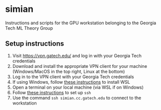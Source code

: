 # simian
Instructions and scripts for the GPU workstation belonging to the Georgia Tech ML Theory Group

## Setup instructions

1. Visit <https://vpn.gatech.edu/> and log in with your Georgia Tech credentials
2. Download and install the appropriate VPN client for your machine (Windows/MacOS in the top right, Linux at the bottom)
3. Log in to the VPN client with your Georgia Tech credentials
4. If using Windows, follow [these instructions](https://learn.microsoft.com/en-us/windows/wsl/install) to install WSL
5. Open a terminal on your local machine (via WSL if on Windows)
6. Follow [these instructions](https://support.cc.gatech.edu/support-tools/howto/secure-shell-ssh-tutorial) to set up `ssh`
7. Use the command `ssh simian.cc.gatech.edu` to connect to the workstation
